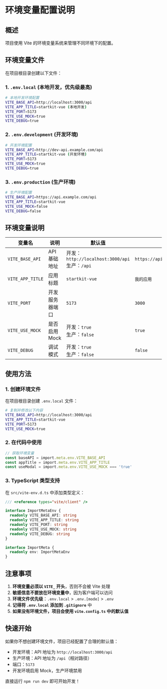 # 环境变量配置说明

## 概述
项目使用 Vite 的环境变量系统来管理不同环境下的配置。

## 环境变量文件
在项目根目录创建以下文件：

### 1. `.env.local` (本地开发，优先级最高)
```bash
# 本地开发环境配置
VITE_BASE_API=http://localhost:3000/api
VITE_APP_TITLE=startkit-vue (本地开发)
VITE_PORT=5173
VITE_USE_MOCK=true
VITE_DEBUG=true
```

### 2. `.env.development` (开发环境)
```bash
# 开发环境配置
VITE_BASE_API=http://dev-api.example.com/api
VITE_APP_TITLE=startkit-vue (开发环境)
VITE_PORT=5173
VITE_USE_MOCK=true
VITE_DEBUG=true
```

### 3. `.env.production` (生产环境)
```bash
# 生产环境配置
VITE_BASE_API=https://api.example.com/api
VITE_APP_TITLE=startkit-vue
VITE_USE_MOCK=false
VITE_DEBUG=false
```

## 环境变量说明

| 变量名 | 说明 | 默认值 | 示例 |
|--------|------|--------|------|
| `VITE_BASE_API` | API 基础地址 | 开发：`http://localhost:3000/api`<br>生产：`/api` | `https://api.example.com/api` |
| `VITE_APP_TITLE` | 应用标题 | `startkit-vue` | `我的应用` |
| `VITE_PORT` | 开发服务器端口 | `5173` | `3000` |
| `VITE_USE_MOCK` | 是否启用 Mock | 开发：`true`<br>生产：`false` | `true` |
| `VITE_DEBUG` | 调试模式 | 开发：`true`<br>生产：`false` | `false` |

## 使用方法

### 1. 创建环境文件
在项目根目录创建 `.env.local` 文件：
```bash
# 复制并修改以下内容
VITE_BASE_API=http://localhost:3000/api
VITE_APP_TITLE=startkit-vue
VITE_PORT=5173
VITE_USE_MOCK=true
```

### 2. 在代码中使用
```typescript
// 获取环境变量
const baseAPI = import.meta.env.VITE_BASE_API
const appTitle = import.meta.env.VITE_APP_TITLE
const useModal = import.meta.env.VITE_USE_MOCK === 'true'
```

### 3. TypeScript 类型支持
在 `src/vite-env.d.ts` 中添加类型定义：
```typescript
/// <reference types="vite/client" />

interface ImportMetaEnv {
  readonly VITE_BASE_API: string
  readonly VITE_APP_TITLE: string
  readonly VITE_PORT: string
  readonly VITE_USE_MOCK: string
  readonly VITE_DEBUG: string
}

interface ImportMeta {
  readonly env: ImportMetaEnv
}
```

## 注意事项

1. **环境变量必须以 `VITE_` 开头**，否则不会被 Vite 处理
2. **敏感信息不要放在环境变量中**，因为客户端可以访问
3. **环境文件优先级**：`.env.local` > `.env.[mode]` > `.env`
4. **记得将 `.env.local` 添加到 `.gitignore`** 中
5. **如果没有环境文件，项目会使用 `vite.config.ts` 中的默认值**

## 快速开始

如果你不想创建环境文件，项目已经配置了合理的默认值：
- 开发环境：API 地址为 `http://localhost:3000/api`
- 生产环境：API 地址为 `/api`（相对路径）
- 端口：`5173`
- 开发环境启用 Mock，生产环境禁用

直接运行 `npm run dev` 即可开始开发！
